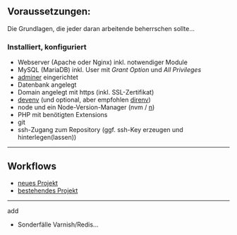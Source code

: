 ## Voraussetzungen:

Die Grundlagen, die jeder daran arbeitende beherrschen sollte...

### Installiert, konfiguriert

- Webserver (Apache oder Nginx) inkl. notwendiger Module
- MySQL (MariaDB) inkl. User mit _Grant Option_ und _All Privileges_
- [adminer](https://www.adminer.org) eingerichtet
- Datenbank angelegt
- Domain angelegt mit https (inkl. SSL-Zertifikat)
- [devenv](https://devenv.sh/) (und optional, aber empfohlen [direnv](https://direnv.net/))
- node und ein Node-Version-Manager (nvm / [n](https://github.com/tj/n))
- PHP mit benötigten Extensions
- git
- ssh-Zugang zum Repository (ggf. ssh-Key erzeugen und hinterlegen(lassen))  

---

## Workflows

- [neues Projekt](new_project.md)  
- [bestehendes Projekt](existing_project.md)

---

add

- Sonderfälle Varnish/Redis...
